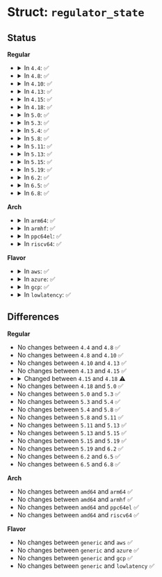 # Struct: <code>regulator_state</code>

## Status
<b>Regular</b>
<ul>
<li>
<details>
<summary>In <code>4.4</code>: ✅</summary>

```c
struct regulator_state {
    int uV;
    unsigned int mode;
    int enabled;
    int disabled;
};
```
</details>
</li>
<li>
<details>
<summary>In <code>4.8</code>: ✅</summary>

```c
struct regulator_state {
    int uV;
    unsigned int mode;
    int enabled;
    int disabled;
};
```
</details>
</li>
<li>
<details>
<summary>In <code>4.10</code>: ✅</summary>

```c
struct regulator_state {
    int uV;
    unsigned int mode;
    int enabled;
    int disabled;
};
```
</details>
</li>
<li>
<details>
<summary>In <code>4.13</code>: ✅</summary>

```c
struct regulator_state {
    int uV;
    unsigned int mode;
    int enabled;
    int disabled;
};
```
</details>
</li>
<li>
<details>
<summary>In <code>4.15</code>: ✅</summary>

```c
struct regulator_state {
    int uV;
    unsigned int mode;
    int enabled;
    int disabled;
};
```
</details>
</li>
<li>
<details>
<summary>In <code>4.18</code>: ✅</summary>

```c
struct regulator_state {
    int uV;
    int min_uV;
    int max_uV;
    unsigned int mode;
    int enabled;
    bool changeable;
};
```
</details>
</li>
<li>
<details>
<summary>In <code>5.0</code>: ✅</summary>

```c
struct regulator_state {
    int uV;
    int min_uV;
    int max_uV;
    unsigned int mode;
    int enabled;
    bool changeable;
};
```
</details>
</li>
<li>
<details>
<summary>In <code>5.3</code>: ✅</summary>

```c
struct regulator_state {
    int uV;
    int min_uV;
    int max_uV;
    unsigned int mode;
    int enabled;
    bool changeable;
};
```
</details>
</li>
<li>
<details>
<summary>In <code>5.4</code>: ✅</summary>

```c
struct regulator_state {
    int uV;
    int min_uV;
    int max_uV;
    unsigned int mode;
    int enabled;
    bool changeable;
};
```
</details>
</li>
<li>
<details>
<summary>In <code>5.8</code>: ✅</summary>

```c
struct regulator_state {
    int uV;
    int min_uV;
    int max_uV;
    unsigned int mode;
    int enabled;
    bool changeable;
};
```
</details>
</li>
<li>
<details>
<summary>In <code>5.11</code>: ✅</summary>

```c
struct regulator_state {
    int uV;
    int min_uV;
    int max_uV;
    unsigned int mode;
    int enabled;
    bool changeable;
};
```
</details>
</li>
<li>
<details>
<summary>In <code>5.13</code>: ✅</summary>

```c
struct regulator_state {
    int uV;
    int min_uV;
    int max_uV;
    unsigned int mode;
    int enabled;
    bool changeable;
};
```
</details>
</li>
<li>
<details>
<summary>In <code>5.15</code>: ✅</summary>

```c
struct regulator_state {
    int uV;
    int min_uV;
    int max_uV;
    unsigned int mode;
    int enabled;
    bool changeable;
};
```
</details>
</li>
<li>
<details>
<summary>In <code>5.19</code>: ✅</summary>

```c
struct regulator_state {
    int uV;
    int min_uV;
    int max_uV;
    unsigned int mode;
    int enabled;
    bool changeable;
};
```
</details>
</li>
<li>
<details>
<summary>In <code>6.2</code>: ✅</summary>

```c
struct regulator_state {
    int uV;
    int min_uV;
    int max_uV;
    unsigned int mode;
    int enabled;
    bool changeable;
};
```
</details>
</li>
<li>
<details>
<summary>In <code>6.5</code>: ✅</summary>

```c
struct regulator_state {
    int uV;
    int min_uV;
    int max_uV;
    unsigned int mode;
    int enabled;
    bool changeable;
};
```
</details>
</li>
<li>
<details>
<summary>In <code>6.8</code>: ✅</summary>

```c
struct regulator_state {
    int uV;
    int min_uV;
    int max_uV;
    unsigned int mode;
    int enabled;
    bool changeable;
};
```
</details>
</li>
</ul>
<b>Arch</b>
<ul>
<li>
<details>
<summary>In <code>arm64</code>: ✅</summary>

```c
struct regulator_state {
    int uV;
    int min_uV;
    int max_uV;
    unsigned int mode;
    int enabled;
    bool changeable;
};
```
</details>
</li>
<li>
<details>
<summary>In <code>armhf</code>: ✅</summary>

```c
struct regulator_state {
    int uV;
    int min_uV;
    int max_uV;
    unsigned int mode;
    int enabled;
    bool changeable;
};
```
</details>
</li>
<li>
<details>
<summary>In <code>ppc64el</code>: ✅</summary>

```c
struct regulator_state {
    int uV;
    int min_uV;
    int max_uV;
    unsigned int mode;
    int enabled;
    bool changeable;
};
```
</details>
</li>
<li>
<details>
<summary>In <code>riscv64</code>: ✅</summary>

```c
struct regulator_state {
    int uV;
    int min_uV;
    int max_uV;
    unsigned int mode;
    int enabled;
    bool changeable;
};
```
</details>
</li>
</ul>
<b>Flavor</b>
<ul>
<li>
<details>
<summary>In <code>aws</code>: ✅</summary>

```c
struct regulator_state {
    int uV;
    int min_uV;
    int max_uV;
    unsigned int mode;
    int enabled;
    bool changeable;
};
```
</details>
</li>
<li>
<details>
<summary>In <code>azure</code>: ✅</summary>

```c
struct regulator_state {
    int uV;
    int min_uV;
    int max_uV;
    unsigned int mode;
    int enabled;
    bool changeable;
};
```
</details>
</li>
<li>
<details>
<summary>In <code>gcp</code>: ✅</summary>

```c
struct regulator_state {
    int uV;
    int min_uV;
    int max_uV;
    unsigned int mode;
    int enabled;
    bool changeable;
};
```
</details>
</li>
<li>
<details>
<summary>In <code>lowlatency</code>: ✅</summary>

```c
struct regulator_state {
    int uV;
    int min_uV;
    int max_uV;
    unsigned int mode;
    int enabled;
    bool changeable;
};
```
</details>
</li>
</ul>

## Differences
<b>Regular</b>
<ul>
<li>
No changes between <code>4.4</code> and <code>4.8</code> ✅
</li>
<li>
No changes between <code>4.8</code> and <code>4.10</code> ✅
</li>
<li>
No changes between <code>4.10</code> and <code>4.13</code> ✅
</li>
<li>
No changes between <code>4.13</code> and <code>4.15</code> ✅
</li>
<li>
<details>
<summary>Changed between <code>4.15</code> and <code>4.18</code> ⚠️</summary>
<ul>
<li>
<b>Field added. </b>
<code>int min_uV</code>
</li>
<li>
<b>Field added. </b>
<code>int max_uV</code>
</li>
<li>
<b>Field added. </b>
<code>bool changeable</code>
</li>
<li>
<b>Field removed. </b>
<code>int disabled</code>
</li>
</ul>
</details>
</li>
<li>
No changes between <code>4.18</code> and <code>5.0</code> ✅
</li>
<li>
No changes between <code>5.0</code> and <code>5.3</code> ✅
</li>
<li>
No changes between <code>5.3</code> and <code>5.4</code> ✅
</li>
<li>
No changes between <code>5.4</code> and <code>5.8</code> ✅
</li>
<li>
No changes between <code>5.8</code> and <code>5.11</code> ✅
</li>
<li>
No changes between <code>5.11</code> and <code>5.13</code> ✅
</li>
<li>
No changes between <code>5.13</code> and <code>5.15</code> ✅
</li>
<li>
No changes between <code>5.15</code> and <code>5.19</code> ✅
</li>
<li>
No changes between <code>5.19</code> and <code>6.2</code> ✅
</li>
<li>
No changes between <code>6.2</code> and <code>6.5</code> ✅
</li>
<li>
No changes between <code>6.5</code> and <code>6.8</code> ✅
</li>
</ul>
<b>Arch</b>
<ul>
<li>
No changes between <code>amd64</code> and <code>arm64</code> ✅
</li>
<li>
No changes between <code>amd64</code> and <code>armhf</code> ✅
</li>
<li>
No changes between <code>amd64</code> and <code>ppc64el</code> ✅
</li>
<li>
No changes between <code>amd64</code> and <code>riscv64</code> ✅
</li>
</ul>
<b>Flavor</b>
<ul>
<li>
No changes between <code>generic</code> and <code>aws</code> ✅
</li>
<li>
No changes between <code>generic</code> and <code>azure</code> ✅
</li>
<li>
No changes between <code>generic</code> and <code>gcp</code> ✅
</li>
<li>
No changes between <code>generic</code> and <code>lowlatency</code> ✅
</li>
</ul>
